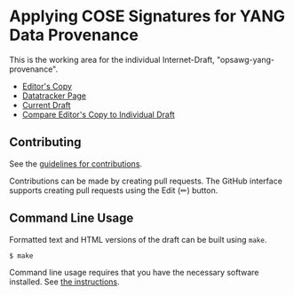 # Applying COSE Signatures for YANG Data Provenance

This is the working area for the individual Internet-Draft, "opsawg-yang-provenance".

* [Editor's Copy](https://dr2lopez.github.io/yang-provenance/#go.draft-ietf-opsawg-yang-provenance.html)
* [Datatracker Page](https://datatracker.ietf.org/doc/draft-ietf-opsawg-yang-provenance)
* [Current Draft](https://datatracker.ietf.org/doc/html/draft-ietf-opsawg-yang-provenance)
* [Compare Editor's Copy to Individual Draft](https://dr2lopez.github.io/yang-provenance/#go.draft-ietf-opsawg-yang-provenance.diff)


## Contributing

See the
[guidelines for contributions](https://github.com/dr2lopez/yang-provenance/blob/main/CONTRIBUTING.md).

Contributions can be made by creating pull requests.
The GitHub interface supports creating pull requests using the Edit (✏) button.


## Command Line Usage

Formatted text and HTML versions of the draft can be built using `make`.

```sh
$ make
```

Command line usage requires that you have the necessary software installed.  See
[the instructions](https://github.com/martinthomson/i-d-template/blob/main/doc/SETUP.md).

